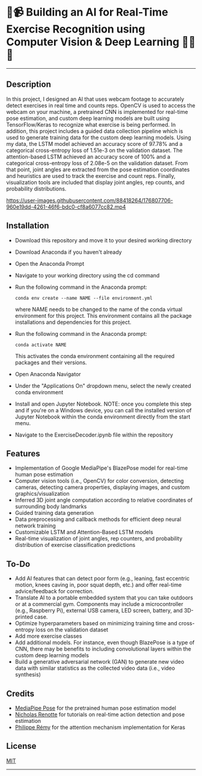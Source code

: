 # :robot::video_camera: Building an AI for Real-Time Exercise Recognition using Computer Vision & Deep Learning :weight_lifting_man::muscle:
---

## Description
In this project, I designed an AI that uses webcam footage to accurately detect exercises in real time and counts reps. OpenCV is used to access the webcam on your machine, a pretrained CNN is implemented for real-time pose estimation, and custom deep learning models are built using TensorFlow/Keras to recognize what exercise is being performed. In addition, this project includes a guided data collection pipeline which is used to generate training data for the custom deep learning models. Using my data, the LSTM model achieved an accuracy score of 97.78% and a categorical cross-entropy loss of 1.51e-3 on the validation dataset. The attention-based LSTM achieved an accuracy score of 100% and a categorical cross-entropy loss of 2.08e-5 on the validation dataset. From that point, joint angles are extracted from the pose estimation coordinates and heuristics are used to track the exercise and count reps. Finally, visualization tools are included that display joint angles, rep counts, and probability distributions. 

https://user-images.githubusercontent.com/88418264/176807706-960e19dd-4261-46f6-bdc0-cf8a6077cc82.mp4

## Installation
- Download this repository and move it to your desired working directory
- Download Anaconda if you haven't already
- Open the Anaconda Prompt
- Navigate to your working directory using the cd command
- Run the following command in the Anaconda prompt:
	```
  	conda env create --name NAME --file environment.yml
  	```
	where NAME needs to be changed to the name of the conda virtual environment for this project. This environment contains all the package installations and dependencies for this project.
  
- Run the following command in the Anaconda prompt:
  	```
  	conda activate NAME
  	```
	This activates the conda environment containing all the required packages and their versions. 
  
- Open Anaconda Navigator
- Under the "Applications On" dropdown menu, select the newly created conda environment
- Install and open Jupyter Notebook. NOTE: once you complete this step and if you're on a Windows device, you can call the installed version of Jupyter Notebook within the conda environment directly from the start menu.  
- Navigate to the ExerciseDecoder.ipynb file within the repository

## Features

- Implementation of Google MediaPipe's BlazePose model for real-time human pose estimation
- Computer vision tools (i.e., OpenCV) for color conversion, detecting cameras, detecting camera properties, displaying images, and custom graphics/visualization 
- Inferred 3D joint angle computation according to relative coordinates of surrounding body landmarks
- Guided training data generation
- Data preprocessing and callback methods for efficient deep neural network training
- Customizable LSTM and Attention-Based LSTM models
- Real-time visualization of joint angles, rep counters, and probability distribution of exercise classification predictions

## To-Do

- Add AI features that can detect poor form (e.g., leaning, fast eccentric motion, knees caving in, poor squat depth, etc.) and offer real-time advice/feedback for correction. 
- Translate AI to a portable embedded system that you can take outdoors or at a commercial gym. Components may include a microcontroller (e.g., Raspberry Pi), external USB camera, LED screen, battery, and 3D-printed case. 
- Optimize hyperparameters based on minimizing training time and cross-entropy loss on the validation dataset
- Add more exercise classes
- Add additional models. For instance, even though BlazePose is a type of CNN, there may be benefits to including convolutional layers within the custom deep learning models
- Build a generative adversarial network (GAN) to generate new video data with similar statistics as the collected video data (i.e., video synthesis)

## Credits

- [MediaPipe Pose](https://google.github.io/mediapipe/solutions/pose.html) for the pretrained human pose estimation model
- [Nicholas Renotte](https://github.com/nicknochnack) for tutorials on real-time action detection and pose estimation
- [Philippe Rémy](https://github.com/philipperemy/keras-attention-mechanism) for the attention mechanism implementation for Keras

## License
[MIT](https://github.com/chrisprasanna/Exercise_Recognition_AI/blob/main/LICENSE)

---
